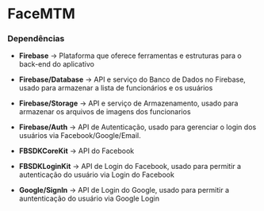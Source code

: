 # FaceMTM

### Dependências

* **Firebase**           -> Plataforma que oferece ferramentas e estruturas para o back-end do aplicativo
* **Firebase/Database**  -> API e serviço do Banco de Dados no Firebase, usado para armazenar a lista de funcionários e os usuários
* **Firebase/Storage**    -> API e serviço de Armazenamento, usado para armazenar os arquivos de imagens dos funcionarios
* **Firebase/Auth**      -> API de Autenticação, usado para gerenciar o login dos usuários via Facebook/Google/Email.

* **FBSDKCoreKit**       -> API do Facebook
* **FBSDKLoginKit**      -> API de Login do Facebook, usado para permitir a autenticação do usuário via Login do Facebook

* **Google/SignIn**      -> API de Login do Google, usado para permitir a auntenticação do usuário via Google Login
